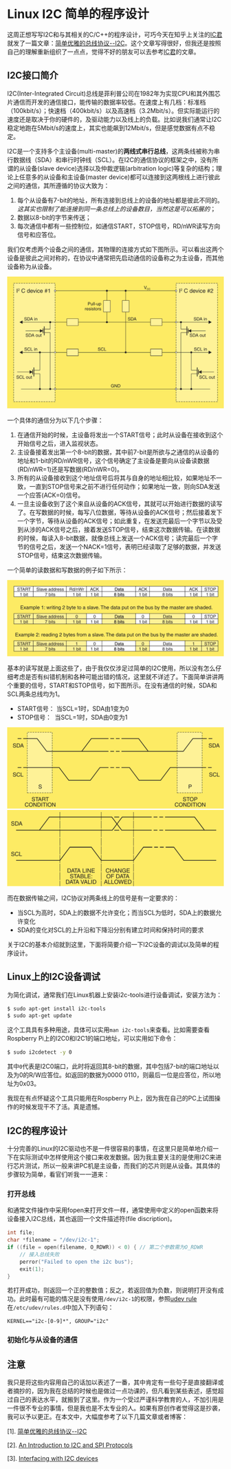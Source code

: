 # Linux I2C 简单的程序设计

这周正想写写I2C和与其相关的C/C++的程序设计，可巧今天在知乎上关注的[IC君](https://zhuanlan.zhihu.com/icstudy)就发了一篇文章：[简单优雅的总线协议--I2C](https://zhuanlan.zhihu.com/p/31086959)。这个文章写得很好，但我还是按照自己的理解重新组织了一点点，觉得不好的朋友可以去参考[IC君](https://zhuanlan.zhihu.com/icstudy)的文章。 

## I2C接口简介

I2C(Inter-Integrated Circuit)总线是菲利普公司在1982年为实现CPU和其外围芯片通信而开发的通信接口，能传输的数据率较低。在速度上有几档：标准档（100kbit/s）；快速档（400kbit/s）以及高速档（3.2Mbit/s）。但实际能运行的速度还是取决于你的硬件的，及驱动能力以及线上的负载。比如说我们通常让I2C稳定地跑在5Mbit/s的速度上，其实也能飙到12Mbit/s，但是感觉数据有点不稳定。

I2C是一个支持多个主设备(multi-master)的**两线式串行总线**，这两条线被称为串行数据线（SDA）和串行时钟线（SCL）。在I2C的通信协议的框架之中，没有所谓的从设备(slave device)选择以及仲裁逻辑(arbitration logic)等复杂的结构；理论上任意多的从设备和主设备(master device)都可以连接到这两根线上进行彼此之间的通信，其所遵循的协议大致为：
1. 每个从设备有7-bit的地址，所有连接到总线上的设备的地址都是彼此不同的。_这其实也限制了能连接到同一条总线上的设备数目，当然这是可以拓展的_；
2. 数据以8-bit的字节来传送；
3. 每次通信中都有一些控制位，如通信START，STOP信号，RD/nWR读写方向信号和应答位。

我们仅考虑两个设备之间的通信，其物理的连接方式如下图所示。可以看出这两个设备是彼此之间对称的，在协议中通常把先启动通信的设备称之为主设备，而其他设备称为从设备。

![](https://github.com/yuanzx10/PhDNotes/raw/master/DAQ/figures/I2C-physics-connection.png)

一个具体的通信分为以下几个步骤：

1. 在通信开始的时候，主设备将发出一个START信号；此时从设备在接收到这个开始信号之后，进入监视状态。
2. 主设备接着发出第一个8-bit的数据，其中前7-bit是所欲与之通信的从设备的地址和1-bit的RD/nWR信号，这个信号确定了主设备是要向从设备读数据(RD/nWR=1)还是写数据(RD/nWR=0)。
3. 所有的从设备接收到这个地址信号后将其与自身的地址相比较，如果地址不一致，一直到STOP信号来之前不进行任何动作；如果地址一致，则向SDA发送一个应答(ACK=0)信号。
4. 一旦主设备收到了这个来自从设备的ACK信号，其就可以开始进行数据的读写了。在写数据的时候，每写八位数据，等待从设备的ACK信号；然后接着发下一个字节，等待从设备的ACK信号；如此重复，在发送完最后一个字节以及受到从涉的ACK信号之后，接着发送STOP信号，结束这次数据传输。在读数据的时候，每读入8-bit数据，就像总线上发送一个ACK信号；读完最后一个字节的信号之后，发送一个NACK=1信号，表明已经读取了足够的数据，并发送STOP信号，结束这次数据传输。

一个简单的读数据和写数据的例子如下所示：

![](https://github.com/yuanzx10/PhDNotes/raw/master/DAQ/figures/I2C-data-transfer.png)

基本的读写就是上面这些了，由于我仅仅涉足过简单的I2C使用，所以没有怎么仔细考虑是否有纠错机制和各种可能出错的情况，这里就不详述了。下面简单讲讲两个重要的信号，START和STOP信号，如下图所示。在没有通信的时候，SDA和SCL两条总线均为1。

- START信号： 当SCL=1时，SDA由1变为0
- STOP信号：  当SCL=1时，SDA由0变为1

![](https://github.com/yuanzx10/PhDNotes/raw/master/DAQ/figures/I2C-start-stop.png)
![](https://github.com/yuanzx10/PhDNotes/raw/master/DAQ/figures/I2C-data.png)

而在数据传输之间，I2C协议对两条线上的信号是有一定要求的：

 - 当SCL为高时，SDA上的数据不允许变化；而当SCL为低时，SDA上的数据允许变化
 - SDA的变化对SCL的上升沿和下降沿分别有建立时间和保持时间的要求
 
 关于I2C的基本介绍就到这里，下面将简要介绍一下I2C设备的调试以及简单的程序设计。

## Linux上的I2C设备调试

为简化调试，通常我们在Linux机器上安装i2c-tools进行设备调试，安装方法为：

```sh
$ sudo apt-get install i2c-tools
$ sudo apt-get update
```

这个工具具有多种用途，具体可以实用``man i2c-tools``来查看。比如需要查看Rospberry Pi上的I2C0和I2C1的端口地址，可以实用如下命令：

```sh
$ sudo i2cdetect -y 0
```

其中``0``代表是I2C0端口，此时将返回其8-bit的数据，其中包括7-bit的端口地址以及为0的R/W应答位。如返回的数据为0000 0110，则最后一位是应答位，所以地址为0x03。

我现在有点怀疑这个工具只能用在Rospberry Pi上，因为我在自己的PC上试图操作的时候发现干不了活。真是遗憾。


## I2C的程序设计

十分完善的Linux的I2C驱动也不是一件很容易的事情，在这里只是简单地介绍一下在实际测试中怎样使用这个接口来收发数据。因为我主要关注的是使用I2C来进行芯片测试，所以一般来讲PC机是主设备，而我们的芯片则是从设备。其具体的步骤较为简单，看官们听我一一道来：

### 打开总线

和通常文件操作中采用fopen来打开文件一样，通常使用中定义的open函数来将设备接入I2C总线，其也返回一个文件描述符(file discription)。

```C++
int file;
char *filename = "/dev/i2c-1";
if ((file = open(filename, O_RDWR)) < 0) { // 第二个参数需为O_RDWR
    // 接入总线失败
    perror("Failed to open the i2c bus");
    exit(1);
}
```

若打开成功，则返回一个正的整数值；反之，若返回值为负数，则说明打开没有成功。此时最有可能的情况是没有使用``/dev/i2c-1``的权限，参照[udev rule](https://xgoat.com/wp/2008/01/29/i2c-device-udev-rule/)在``/etc/udev/rules.d``中加入下列语句：

```
KERNEL=="i2c-[0-9]*", GROUP="i2c"
```

### 初始化与从设备的通信




## 注意

我只是将这些内容用自己的话加以表述了一番，其中肯定有一些句子是直接翻译或者摘抄的，因为我在总结的时候也是做过一点功课的，但凡看到某些表述，感觉超过自己的表达水平，就搬到了这里。作为一个受过严谨科学教育的人，不加引用是一件很不专业的事情，但是我也是不太专业的人。如果有原创作者觉得这是抄袭，我可以予以更正。在本文中，大幅度参考了以下几篇文章或者博客：

[1]. [简单优雅的总线协议--I2C](https://zhuanlan.zhihu.com/p/31086959)

[2]. [An Introduction to I2C and SPI Protocols](http://ieeexplore.ieee.org/stamp/stamp.jsp?arnumber=4762946)

[3]. [Interfacing with I2C devices](https://elinux.org/Interfacing_with_I2C_Devices)
